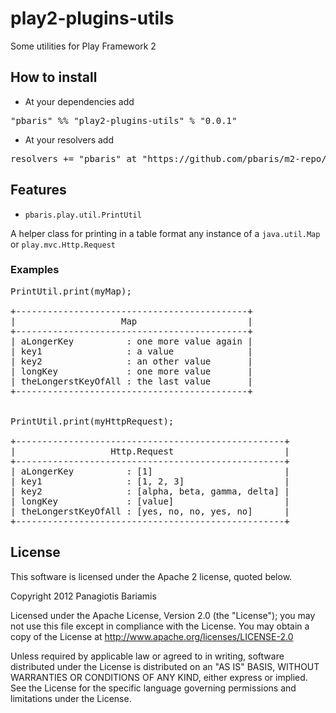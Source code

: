 # play2-plugins-utils
Some utilities for Play Framework 2

## How to install

* At your dependencies add
<pre>
"pbaris" %% "play2-plugins-utils" % "0.0.1"
</pre>

* At your resolvers add
<pre>
resolvers += "pbaris" at "https://github.com/pbaris/m2-repo/raw/master"
</pre>

## Features

* ```pbaris.play.util.PrintUtil```

A helper class for printing in a table format any instance of a ```java.util.Map``` or ```play.mvc.Http.Request```

### Examples
<pre>
PrintUtil.print(myMap);

+--------------------------------------------+
|                    Map                     |
+--------------------------------------------+
| aLongerKey          : one more value again |
| key1                : a value              |
| key2                : an other value       |
| longKey             : one more value       |
| theLongerstKeyOfAll : the last value       |
+--------------------------------------------+


PrintUtil.print(myHttpRequest);

+---------------------------------------------------+
|                  Http.Request                     |
+---------------------------------------------------+
| aLongerKey          : [1]                         |
| key1                : [1, 2, 3]                   |
| key2                : [alpha, beta, gamma, delta] |
| longKey             : [value]                     |
| theLongerstKeyOfAll : [yes, no, no, yes, no]      |
+---------------------------------------------------+
</pre>

## License
This software is licensed under the Apache 2 license, quoted below.

Copyright 2012 Panagiotis Bariamis

Licensed under the Apache License, Version 2.0 (the "License"); you may not use this file except in compliance with the License. You may obtain a copy of the License at http://www.apache.org/licenses/LICENSE-2.0

Unless required by applicable law or agreed to in writing, software distributed under the License is distributed on an "AS IS" BASIS, WITHOUT WARRANTIES OR CONDITIONS OF ANY KIND, either express or implied. See the License for the specific language governing permissions and limitations under the License.
